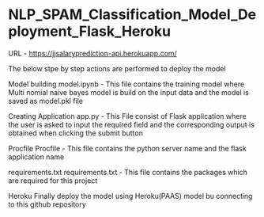 # NLP_SPAM_Classification_Model_Deployment_Flask_Heroku

URL - https://jjsalaryprediction-api.herokuapp.com/ 

The below stpe by step actions are performed to deploy the model

Model building
model.ipynb - This file contains the training model where Multi nomial naive bayes model is build on the input data and the model is saved as model.pkl file

Creating Application
app.py - This File consist of Flask application where the user is asked to input the required field and the corresponding output is obtained when clicking the submit button

Procfile
Procfile - This file contains the python server name and the flask application name

requirements.txt
requirements.txt - This file contains the packages which are required for this project

Heroku
Finally deploy the model using Heroku(PAAS) model bu connecting to this github repository
